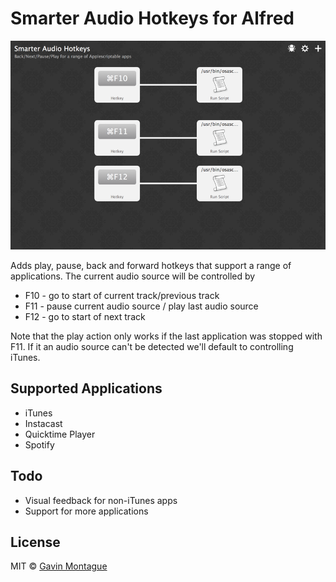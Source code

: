 # Smarter Audio Hotkeys for Alfred

![Screenshot of "Smarter Audio Hotkeys"](screenshot.png)

Adds play, pause, back and forward hotkeys that support a range of applications.
The current audio source will be controlled by

* F10 - go to start of current track/previous track
* F11 - pause current audio source / play last audio source
* F12 - go to start of next track

Note that the play action only works if the last application was stopped with
F11. If it an audio source can't be detected we'll default to controlling
iTunes.

## Supported Applications
*  iTunes
*  Instacast
*  Quicktime Player
*  Spotify

## Todo
* Visual feedback for non-iTunes apps
* Support for more applications

## License

MIT © [Gavin Montague](http://leftbrained.co.uk)

